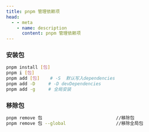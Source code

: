 ```yaml
---
title: pnpm 管理依赖项
head:
  - - meta
    - name: description
      content: pnpm 管理依赖项
---
```


### 安装包

```bash
pnpm install [包]
pnpm i [包]
pnpm add [包]    # -S  默认写入dependencies
pnpm add -D     # -D devDependencies
pnpm add -g     # 全局安装
```

### 移除包

```bash
pnpm remove 包                            //移除包
pnpm remove 包 --global                   //移除全局包
```
